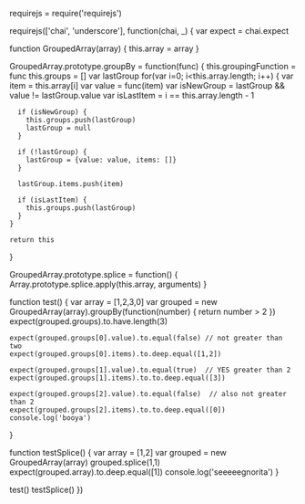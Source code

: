 requirejs = require('requirejs')

requirejs(['chai', 'underscore'], function(chai, _) {
  var expect = chai.expect

  function GroupedArray(array) {
    this.array = array
  }

  GroupedArray.prototype.groupBy = function(func) {
    this.groupingFunction = func
    this.groups = []
    var lastGroup
    for(var i=0; i<this.array.length; i++) {
      var item = this.array[i]
      var value = func(item)
      var isNewGroup = lastGroup && value != lastGroup.value
      var isLastItem = i == this.array.length - 1

      if (isNewGroup) {
        this.groups.push(lastGroup)
        lastGroup = null
      }

      if (!lastGroup) {
        lastGroup = {value: value, items: []}
      }

      lastGroup.items.push(item) 

      if (isLastItem) { 
        this.groups.push(lastGroup)
      }
    }

    return this
  }

  GroupedArray.prototype.splice = function() {
    Array.prototype.splice.apply(this.array, arguments)
  }

  function test() {
    var array = [1,2,3,0]
    var grouped = new GroupedArray(array).groupBy(function(number) {
      return number > 2
    })
    expect(grouped.groups).to.have.length(3)

    expect(grouped.groups[0].value).to.equal(false) // not greater than two
    expect(grouped.groups[0].items).to.deep.equal([1,2])

    expect(grouped.groups[1].value).to.equal(true)  // YES greater than 2
    expect(grouped.groups[1].items).to.to.deep.equal([3])

    expect(grouped.groups[2].value).to.equal(false)  // also not greater than 2
    expect(grouped.groups[2].items).to.to.deep.equal([0])
    console.log('booya')
  }

  function testSplice() {
    var array = [1,2]
    var grouped = new GroupedArray(array)
    grouped.splice(1,1)
    expect(grouped.array).to.deep.equal([1])
    console.log('seeeeegnorita')
  }

  test()
  testSplice()
})